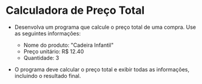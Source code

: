 # Calculadora de Preço Total

- Desenvolva um programa que calcule o preço total de uma compra. Use as seguintes informações:

    - Nome do produto: "Cadeira Infantil"
    - Preço unitário: R$ 12.40
    - Quantidade: 3

- O programa deve calcular o preço total e exibir todas as informações, incluindo o resultado final.